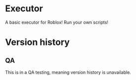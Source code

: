 # Executor
A basic executor for Roblox! Run your own scripts!

# Version history

## QA

This is in a QA testing, meaning version history is unavailable.
